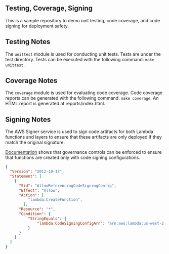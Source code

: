 ## Testing, Coverage, Signing
This is a sample repository to demo unit testing, code coverage, and code signing for deployment safety.

## Testing Notes
The `unittest` module is used for conducting unit tests. Tests are under the test directory. Tests can be executed with the following command: `make unittest`.

## Coverage Notes
The `coverage` module is used for evaluating code coverage. Code coverage reports can be generated with the following command: `make coverage`. An HTML report is generated at reports/index.html.

## Signing Notes
The AWS Signer service is used to sign code artifacts for both Lambda functions and layers to ensure that these artifacts are only deployed if they match the original signature.

[Documentation](https://docs.aws.amazon.com/lambda/latest/dg/configuration-codesigning.html) shows that governance controls can be enforced to ensure that functions are created only with code signing configurations.

```json
{
  "Version": "2012-10-17",
  "Statement": [
    {
      "Sid": "AllowReferencingCodeSigningConfig",
      "Effect": "Allow",
      "Action": [
          "lambda:CreateFunction",
        ],
      "Resource": "*",
      "Condition": {
          "StringEquals": {
              "lambda:CodeSigningConfigArn": "arn:aws:lambda:us-west-2:123456789012:code-signing-config:csc-0d4518bd353a0a7c6"
          }
      }
    }
  ]
} 
```